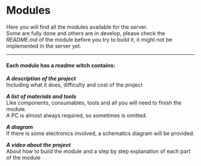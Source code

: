 # Modules

Here you will find all the modules available for the server.  
Some are fully done and others are in develop, please check the *README.md* of the module before you try to build it, it might not be implemented in the server yet.

***

#### Each module has a *readme* witch contains:

***A description of the  project***  
Including what it does, difficulty and cost of the project  

***A list of materials and tools***  
Like components, consumables, tools and all you will need to finish the module.  
A PC is almost always required, so sometimes is omitted.

***A diagram***  
If there is some electronics involved, a schematics diagram will be provided.

***A video about the project***  
About how to build the module and a step by step explanation of each part of the module
